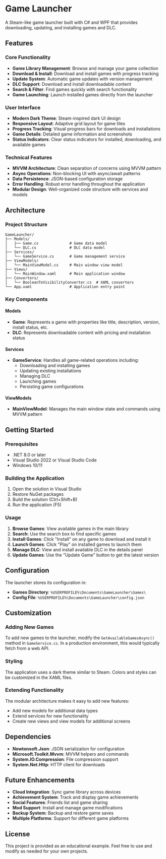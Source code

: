 # Game Launcher

A Steam-like game launcher built with C# and WPF that provides downloading, updating, and installing games and DLC.

## Features

### Core Functionality
- **Game Library Management**: Browse and manage your game collection
- **Download & Install**: Download and install games with progress tracking
- **Update System**: Automatic game updates with version management
- **DLC Support**: Download and install downloadable content
- **Search & Filter**: Find games quickly with search functionality
- **Game Launching**: Launch installed games directly from the launcher

### User Interface
- **Modern Dark Theme**: Steam-inspired dark UI design
- **Responsive Layout**: Adaptive grid layout for game tiles
- **Progress Tracking**: Visual progress bars for downloads and installations
- **Game Details**: Detailed game information and screenshots
- **Status Indicators**: Clear status indicators for installed, downloading, and available games

### Technical Features
- **MVVM Architecture**: Clean separation of concerns using MVVM pattern
- **Async Operations**: Non-blocking UI with async/await patterns
- **Data Persistence**: JSON-based configuration storage
- **Error Handling**: Robust error handling throughout the application
- **Modular Design**: Well-organized code structure with services and models

## Architecture

### Project Structure
```
GameLauncher/
├── Models/
│   ├── Game.cs              # Game data model
│   └── DLC.cs               # DLC data model
├── Services/
│   └── GameService.cs       # Game management service
├── ViewModels/
│   └── MainViewModel.cs     # Main window view model
├── Views/
│   └── MainWindow.xaml      # Main application window
├── Converters/
│   └── BooleanToVisibilityConverter.cs  # XAML converters
└── App.xaml                 # Application entry point
```

### Key Components

#### Models
- **Game**: Represents a game with properties like title, description, version, install status, etc.
- **DLC**: Represents downloadable content with pricing and installation status

#### Services
- **GameService**: Handles all game-related operations including:
  - Downloading and installing games
  - Updating existing installations
  - Managing DLC
  - Launching games
  - Persisting game configurations

#### ViewModels
- **MainViewModel**: Manages the main window state and commands using MVVM pattern

## Getting Started

### Prerequisites
- .NET 8.0 or later
- Visual Studio 2022 or Visual Studio Code
- Windows 10/11

### Building the Application
1. Open the solution in Visual Studio
2. Restore NuGet packages
3. Build the solution (Ctrl+Shift+B)
4. Run the application (F5)

### Usage
1. **Browse Games**: View available games in the main library
2. **Search**: Use the search box to find specific games
3. **Install Games**: Click "Install" on any game to download and install it
4. **Launch Games**: Click "Play" on installed games to launch them
5. **Manage DLC**: View and install available DLC in the details panel
6. **Update Games**: Use the "Update Game" button to get the latest version

## Configuration

The launcher stores its configuration in:
- **Games Directory**: `%USERPROFILE%\Documents\GameLauncher\Games\`
- **Config File**: `%USERPROFILE%\Documents\GameLauncher\config.json`

## Customization

### Adding New Games
To add new games to the launcher, modify the `GetAvailableGamesAsync()` method in `GameService.cs`. In a production environment, this would typically fetch from a web API.

### Styling
The application uses a dark theme similar to Steam. Colors and styles can be customized in the XAML files.

### Extending Functionality
The modular architecture makes it easy to add new features:
- Add new models for additional data types
- Extend services for new functionality
- Create new views and view models for additional screens

## Dependencies

- **Newtonsoft.Json**: JSON serialization for configuration
- **Microsoft.Toolkit.Mvvm**: MVVM helpers and commands
- **System.IO.Compression**: File compression support
- **System.Net.Http**: HTTP client for downloads

## Future Enhancements

- **Cloud Integration**: Sync game library across devices
- **Achievement System**: Track and display game achievements
- **Social Features**: Friends list and game sharing
- **Mod Support**: Install and manage game modifications
- **Backup System**: Backup and restore game saves
- **Multiple Platforms**: Support for different game platforms

## License

This project is provided as an educational example. Feel free to use and modify as needed for your own projects.
